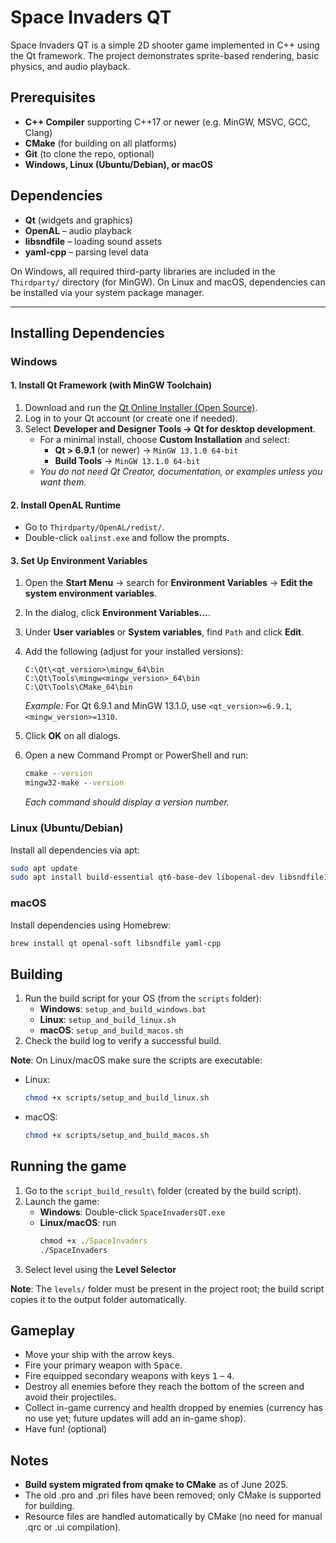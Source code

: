 # Space Invaders QT

Space Invaders QT is a simple 2D shooter game implemented in C++ using the Qt framework. The project demonstrates sprite-based rendering, basic physics, and audio playback.

## Prerequisites

- **C++ Compiler** supporting C++17 or newer (e.g. MinGW, MSVC, GCC, Clang)
- **CMake** (for building on all platforms)
- **Git** (to clone the repo, optional)
- **Windows, Linux (Ubuntu/Debian), or macOS**

## Dependencies

- **Qt** (widgets and graphics)
- **OpenAL** – audio playback
- **libsndfile** – loading sound assets
- **yaml-cpp** – parsing level data

On Windows, all required third-party libraries are included in the `Thirdparty/` directory (for MinGW). On Linux and macOS, dependencies can be installed via your system package manager.

---

## Installing Dependencies

### Windows

#### 1. Install Qt Framework (with MinGW Toolchain)

1. Download and run the [Qt Online Installer (Open Source)](https://www.qt.io/download-qt-installer).
2. Log in to your Qt account (or create one if needed).
3. Select **Developer and Designer Tools → Qt for desktop development**.
    - For a minimal install, choose **Custom Installation** and select:
        - **Qt > 6.9.1** (or newer) → `MinGW 13.1.0 64-bit`
        - **Build Tools** → `MinGW 13.1.0 64-bit`
    - *You do not need Qt Creator, documentation, or examples unless you want them.*

#### 2. Install OpenAL Runtime

- Go to `Thirdparty/OpenAL/redist/`.
- Double-click `oalinst.exe` and follow the prompts.

#### 3. Set Up Environment Variables

1. Open the **Start Menu** → search for **Environment Variables** → **Edit the system environment variables**.
2. In the dialog, click **Environment Variables…**.
3. Under **User variables** or **System variables**, find `Path` and click **Edit**.
4. Add the following (adjust for your installed versions):

    ```
    C:\Qt\<qt_version>\mingw_64\bin
    C:\Qt\Tools\mingw<mingw_version>_64\bin
    C:\Qt\Tools\CMake_64\bin
    ```

    *Example:* For Qt 6.9.1 and MinGW 13.1.0, use `<qt_version>=6.9.1`, `<mingw_version>=1310`.

5. Click **OK** on all dialogs.
6. Open a new Command Prompt or PowerShell and run:

    ```cmd
    cmake --version
    mingw32-make --version
    ```

    *Each command should display a version number.*

### Linux (Ubuntu/Debian)

Install all dependencies via apt:
```bash
sudo apt update
sudo apt install build-essential qt6-base-dev libopenal-dev libsndfile1-dev libyaml-cpp-dev
```

### macOS
Install dependencies using Homebrew:
```bash
brew install qt openal-soft libsndfile yaml-cpp
```

## Building

1. Run the build script for your OS (from the ```scripts``` folder):
    - **Windows**: ```setup_and_build_windows.bat```
    - **Linux**: ```setup_and_build_linux.sh```
    - **macOS**: ```setup_and_build_macos.sh```
2. Check the build log to verify a successful build.

**Note**: On Linux/macOS make sure the scripts are executable:

- Linux:
    ```bash
    chmod +x scripts/setup_and_build_linux.sh
    ```
- macOS:
    ```bash
    chmod +x scripts/setup_and_build_macos.sh
    ```

## Running the game

1. Go to the `script_build_result\` folder (created by the build script).
2. Launch the game:
    - **Windows**: Double-click `SpaceInvadersQT.exe`
    - **Linux/macOS**: run 
        ```cmd
        chmod +x ./SpaceInvaders
        ./SpaceInvaders
         ```
3. Select level using the **Level Selector**

**Note**: The ```levels/``` folder must be present in the project root; the build script copies it to the output folder automatically.

## Gameplay

- Move your ship with the arrow keys.
- Fire your primary weapon with <kbd>Space</kbd>.
- Fire equipped secondary weapons with keys <kbd>1</kbd> – <kbd>4</kbd>.
- Destroy all enemies before they reach the bottom of the screen and avoid their projectiles.
- Collect in-game currency and health dropped by enemies (currency has no use yet; future updates will add an in-game shop).
- Have fun! (optional)

## Notes
- **Build system migrated from qmake to CMake** as of June 2025.
- The old .pro and .pri files have been removed; only CMake is supported for building.
- Resource files are handled automatically by CMake (no need for manual .qrc or .ui compilation).
